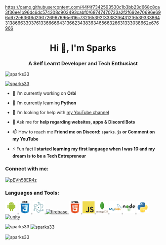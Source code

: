 https://camo.githubusercontent.com/44f4f7342593530c1b3bb23d668c8ca3f36ee1b96dc6dc574308c903493cabf0/68747470733a2f2f692e70696e696d672e636f6d2f6f726967696e616c732f65392f33382f64312f65393338643138666330376133666664313662343836346566326631333038662e676966
<h1 align="center">Hi 👋, I'm Sparks</h1>
<h3 align="center">A Self Learnt Developer and Tech Enthusiast</h3>

<p align="left"> <img src="https://komarev.com/ghpvc/?username=sparks33&label=Profile%20views&color=0e75b6&style=flat" alt="sparks33" /> </p>

<p align="left"> <a href="https://github.com/ryo-ma/github-profile-trophy"><img src="https://github-profile-trophy.vercel.app/?username=sparks33" alt="sparks33" /></a> </p>

- 🔭 I’m currently working on **Orbi**

- 🌱 I’m currently learning **Python**

- 🤝 I’m looking for help with [my YouTube channel](https://youtube.com/@quantomz)

- 💬 Ask me for **help regarding websites, apps & Discord Bots**

- 📫 How to reach me **Friend me on Discord: `sparks.js` or Comment on my YouTube**

- ⚡ Fun fact **I started learning my first language when I was 10 and my dream is to be a Tech Entrepreneur**

<h3 align="left">Connect with me:</h3>
<p align="left">
<a href="https://discord.gg/pEVh58ER4z" target="blank"><img align="center" src="https://raw.githubusercontent.com/rahuldkjain/github-profile-readme-generator/master/src/images/icons/Social/discord.svg" alt="pEVh58ER4z" height="30" width="40" /></a>
</p>

<h3 align="left">Languages and Tools:</h3>
<p align="left"> <a href="https://developer.android.com" target="_blank" rel="noreferrer"> <img src="https://raw.githubusercontent.com/devicons/devicon/master/icons/android/android-original-wordmark.svg" alt="android" width="40" height="40"/> </a> <a href="https://www.w3schools.com/css/" target="_blank" rel="noreferrer"> <img src="https://raw.githubusercontent.com/devicons/devicon/master/icons/css3/css3-original-wordmark.svg" alt="css3" width="40" height="40"/> </a> <a href="https://www.electronjs.org" target="_blank" rel="noreferrer"> <img src="https://raw.githubusercontent.com/devicons/devicon/master/icons/electron/electron-original.svg" alt="electron" width="40" height="40"/> </a> <a href="https://firebase.google.com/" target="_blank" rel="noreferrer"> <img src="https://www.vectorlogo.zone/logos/firebase/firebase-icon.svg" alt="firebase" width="40" height="40"/> </a> <a href="https://www.w3.org/html/" target="_blank" rel="noreferrer"> <img src="https://raw.githubusercontent.com/devicons/devicon/master/icons/html5/html5-original-wordmark.svg" alt="html5" width="40" height="40"/> </a> <a href="https://developer.mozilla.org/en-US/docs/Web/JavaScript" target="_blank" rel="noreferrer"> <img src="https://raw.githubusercontent.com/devicons/devicon/master/icons/javascript/javascript-original.svg" alt="javascript" width="40" height="40"/> </a> <a href="https://www.mongodb.com/" target="_blank" rel="noreferrer"> <img src="https://raw.githubusercontent.com/devicons/devicon/master/icons/mongodb/mongodb-original-wordmark.svg" alt="mongodb" width="40" height="40"/> </a> <a href="https://www.mysql.com/" target="_blank" rel="noreferrer"> <img src="https://raw.githubusercontent.com/devicons/devicon/master/icons/mysql/mysql-original-wordmark.svg" alt="mysql" width="40" height="40"/> </a> <a href="https://nodejs.org" target="_blank" rel="noreferrer"> <img src="https://raw.githubusercontent.com/devicons/devicon/master/icons/nodejs/nodejs-original-wordmark.svg" alt="nodejs" width="40" height="40"/> </a> <a href="https://www.python.org" target="_blank" rel="noreferrer"> <img src="https://raw.githubusercontent.com/devicons/devicon/master/icons/python/python-original.svg" alt="python" width="40" height="40"/> </a> <a href="https://unity.com/" target="_blank" rel="noreferrer"> <img src="https://www.vectorlogo.zone/logos/unity3d/unity3d-icon.svg" alt="unity" width="40" height="40"/> </a> </p>

<p><img align="left" src="https://github-readme-stats.vercel.app/api/top-langs?username=sparks33&show_icons=true&locale=en&layout=compact" alt="sparks33" /></p>

<p>&nbsp;<img align="center" src="https://github-readme-stats.vercel.app/api?username=sparks33&show_icons=true&locale=en" alt="sparks33" /></p>

<p><img align="center" src="https://github-readme-streak-stats.herokuapp.com/?user=sparks33&" alt="sparks33" /></p>
